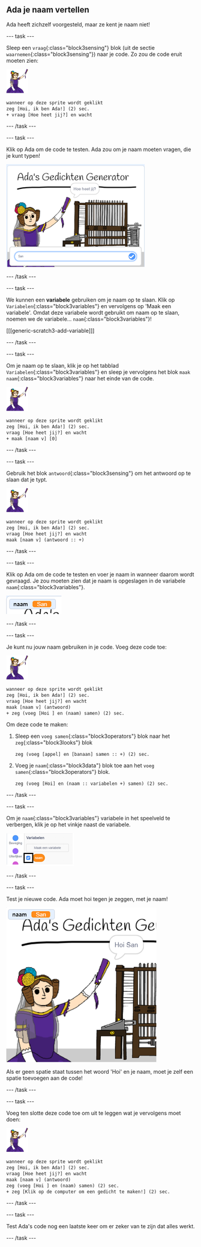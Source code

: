 ## Ada je naam vertellen

Ada heeft zichzelf voorgesteld, maar ze kent je naam niet!

--- task ---

Sleep een `vraag`{:class="block3sensing"} blok (uit de sectie `waarnemen`{:class="block3sensing"}) naar je code. Zo zou de code eruit moeten zien:

![ada sprite](images/ada-sprite.png)

```blocks3
wanneer op deze sprite wordt geklikt
zeg [Hoi, ik ben Ada!] (2) sec.
+ vraag [Hoe heet jij?] en wacht
```

--- /task ---

--- task ---

Klik op Ada om de code te testen. Ada zou om je naam moeten vragen, die je kunt typen!

![ada sprite vraagt wat je naam is](images/poetry-input.png)

--- /task ---

--- task ---

We kunnen een **variabele** gebruiken om je naam op te slaan. Klik op `Variabelen`{:class="block3variables"} en vervolgens op 'Maak een variabele'. Omdat deze variabele wordt gebruikt om naam op te slaan, noemen we de variabele... `naam`{:class="block3variables"}!

[[[generic-scratch3-add-variable]]]

--- /task ---

--- task ---

Om je naam op te slaan, klik je op het tabblad `Variabelen`{:class="block3variables"} en sleep je vervolgens het blok `maak naam`{:class="block3variables"} naar het einde van de code.

![ada sprite](images/ada-sprite.png)

```blocks3
wanneer op deze sprite wordt geklikt
zeg [Hoi, ik ben Ada!] (2) sec.
vraag [Hoe heet jij?] en wacht
+ maak [naam v] [0]
```

--- /task ---

--- task ---

Gebruik het blok `antwoord`{:class="block3sensing"} om het antwoord op te slaan dat je typt.

![ada sprite](images/ada-sprite.png)

```blocks3
wanneer op deze sprite wordt geklikt
zeg [Hoi, ik ben Ada!] (2) sec.
vraag [Hoe heet jij?] en wacht
maak [naam v] (antwoord :: +)
```

--- /task ---

--- task ---

Klik op Ada om de code te testen en voer je naam in wanneer daarom wordt gevraagd. Je zou moeten zien dat je naam is opgeslagen in de variabele `naam`{:class="block3variables"}.

![schermafbeelding](images/poetry-name-test.png)

--- /task ---

--- task ---

Je kunt nu jouw naam gebruiken in je code. Voeg deze code toe:

![ada sprite](images/ada-sprite.png)

```blocks3
wanneer op deze sprite wordt geklikt
zeg [Hoi, ik ben Ada!] (2) sec.
vraag [Hoe heet jij?] en wacht
maak [naam v] (antwoord)
+ zeg (voeg [Hoi ] en (naam) samen) (2) sec. 
```

Om deze code te maken:

1. Sleep een `voeg samen`{:class="block3operators"} blok naar het `zeg`{:class="block3looks"} blok
    
    ```blocks3
    zeg (voeg [appel] en [banaan] samen :: +) (2) sec.
    ```

2. Voeg je `naam`{:class="block3data"} blok toe aan het `voeg samen`{:class="block3operators"} blok.
    
    ```blocks3
    zeg (voeg [Hoi] en (naam :: variabelen +) samen) (2) sec.
    ```

--- /task ---

--- task ---

Om je `naam`{:class="block3variables"} variabele in het speelveld te verbergen, klik je op het vinkje naast de variabele.

![vink naam variabele aan](images/poetry-tick-annotated.png)

--- /task ---

--- task ---

Test je nieuwe code. Ada moet hoi tegen je zeggen, met je naam!

![schermafbeelding](images/poetry-name-test2.png)

Als er geen spatie staat tussen het woord 'Hoi' en je naam, moet je zelf een spatie toevoegen aan de code!

--- /task ---

--- task ---

Voeg ten slotte deze code toe om uit te leggen wat je vervolgens moet doen:

![ada sprite](images/ada-sprite.png)

```blocks3
wanneer op deze sprite wordt geklikt
zeg [Hoi, ik ben Ada!] (2) sec.
vraag [Hoe heet jij?] en wacht
maak [naam v] (antwoord)
zeg (voeg [Hoi ] en (naam) samen) (2) sec. 
+ zeg [Klik op de computer om een gedicht te maken!] (2) sec. 
```

--- /task ---

--- task ---

Test Ada's code nog een laatste keer om er zeker van te zijn dat alles werkt.

--- /task ---